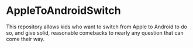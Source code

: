 # AppleToAndroidSwitch
This repository allows kids who want to switch from Apple to Android to do so, and give solid, reasonable comebacks to nearly any question that can come their way.
